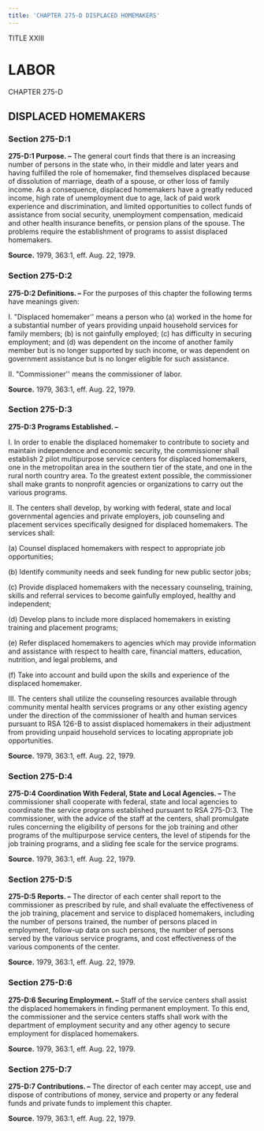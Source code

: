 ```yaml
---
title: 'CHAPTER 275-D DISPLACED HOMEMAKERS'
---
```


TITLE XXIII
                                             
LABOR
============

CHAPTER 275-D
                                             
DISPLACED HOMEMAKERS
--------------------

### Section 275-D:1

 **275-D:1 Purpose. –** The general court finds that there is an
increasing number of persons in the state who, in their middle and later
years and having fulfilled the role of homemaker, find themselves
displaced because of dissolution of marriage, death of a spouse, or
other loss of family income. As a consequence, displaced homemakers have
a greatly reduced income, high rate of unemployment due to age, lack of
paid work experience and discrimination, and limited opportunities to
collect funds of assistance from social security, unemployment
compensation, medicaid and other health insurance benefits, or pension
plans of the spouse. The problems require the establishment of programs
to assist displaced homemakers.

**Source.** 1979, 363:1, eff. Aug. 22, 1979.

### Section 275-D:2

 **275-D:2 Definitions. –** For the purposes of this chapter the
following terms have meanings given:
                                             
 I. "Displaced homemaker'' means a person who (a) worked in the home
for a substantial number of years providing unpaid household services
for family members; (b) is not gainfully employed; (c) has difficulty in
securing employment; and (d) was dependent on the income of another
family member but is no longer supported by such income, or was
dependent on government assistance but is no longer eligible for such
assistance.
                                             
 II. "Commissioner'' means the commissioner of labor.

**Source.** 1979, 363:1, eff. Aug. 22, 1979.

### Section 275-D:3

 **275-D:3 Programs Established. –**
                                             
 I. In order to enable the displaced homemaker to contribute to
society and maintain independence and economic security, the
commissioner shall establish 2 pilot multipurpose service centers for
displaced homemakers, one in the metropolitan area in the southern tier
of the state, and one in the rural north country area. To the greatest
extent possible, the commissioner shall make grants to nonprofit
agencies or organizations to carry out the various programs.
                                             
 II. The centers shall develop, by working with federal, state and
local governmental agencies and private employers, job counseling and
placement services specifically designed for displaced homemakers. The
services shall:
                                             
 (a) Counsel displaced homemakers with respect to appropriate job
opportunities;
                                             
 (b) Identify community needs and seek funding for new public
sector jobs;
                                             
 (c) Provide displaced homemakers with the necessary counseling,
training, skills and referral services to become gainfully employed,
healthy and independent;
                                             
 (d) Develop plans to include more displaced homemakers in
existing training and placement programs;
                                             
 (e) Refer displaced homemakers to agencies which may provide
information and assistance with respect to health care, financial
matters, education, nutrition, and legal problems, and
                                             
 (f) Take into account and build upon the skills and experience of
the displaced homemaker.
                                             
 III. The centers shall utilize the counseling resources available
through community mental health services programs or any other existing
agency under the direction of the commissioner of health and human
services pursuant to RSA 126-B to assist displaced homemakers in their
adjustment from providing unpaid household services to locating
appropriate job opportunities.

**Source.** 1979, 363:1, eff. Aug. 22, 1979.

### Section 275-D:4

 **275-D:4 Coordination With Federal, State and Local Agencies. –**
The commissioner shall cooperate with federal, state and local agencies
to coordinate the service programs established pursuant to RSA 275-D:3.
The commissioner, with the advice of the staff at the centers, shall
promulgate rules concerning the eligibility of persons for the job
training and other programs of the multipurpose service centers, the
level of stipends for the job training programs, and a sliding fee scale
for the service programs.

**Source.** 1979, 363:1, eff. Aug. 22, 1979.

### Section 275-D:5

 **275-D:5 Reports. –** The director of each center shall report to
the commissioner as prescribed by rule, and shall evaluate the
effectiveness of the job training, placement and service to displaced
homemakers, including the number of persons trained, the number of
persons placed in employment, follow-up data on such persons, the number
of persons served by the various service programs, and cost
effectiveness of the various components of the center.

**Source.** 1979, 363:1, eff. Aug. 22, 1979.

### Section 275-D:6

 **275-D:6 Securing Employment. –** Staff of the service centers
shall assist the displaced homemakers in finding permanent employment.
To this end, the commissioner and the service centers staffs shall work
with the department of employment security and any other agency to
secure employment for displaced homemakers.

**Source.** 1979, 363:1, eff. Aug. 22, 1979.

### Section 275-D:7

 **275-D:7 Contributions. –** The director of each center may accept,
use and dispose of contributions of money, service and property or any
federal funds and private funds to implement this chapter.

**Source.** 1979, 363:1, eff. Aug. 22, 1979.
